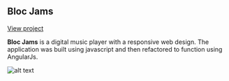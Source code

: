 ## Bloc Jams
[View project](http://ameliagalgon-bloc-jams.netlify.com/)

**Bloc Jams** is a digital music player with a responsive web design. The application was built using javascript and then refactored to function using AngularJs.

![alt text](http://samxwu.com/img/blocJams_cover.png "Bloc Jams Screenship")

